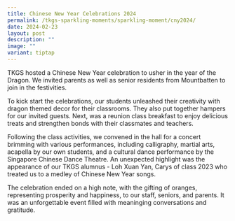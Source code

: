 ```yaml
---
title: Chinese New Year Celebrations 2024
permalink: /tkgs-sparkling-moments/sparkling-moment/cny2024/
date: 2024-02-23
layout: post
description: ""
image: ""
variant: tiptap
---
```

<p></p>
<p></p>
<p>TKGS hosted a Chinese New Year celebration to usher in the year of the
Dragon. We invited parents as well as senior residents from Mountbatten
to join in the festivities.</p>
<p>To kick start the celebrations, our students unleashed their creativity
with dragon themed decor for their classrooms. They also put together hampers
for our invited guests. Next, was a reunion class breakfast to enjoy delicious
treats and strengthen bonds with their classmates and teachers.</p>
<p>Following the class activities, we convened in the hall for a concert
brimming with various performances, including calligraphy, martial arts,
acapella by our own students, and a cultural dance performance by the Singapore
Chinese Dance Theatre. An unexpected highlight was the appearance of our
TKGS alumnus - Loh Xuan Yan, Carys of class 2023 who treated us to a medley
of Chinese New Year songs.</p>
<p>The celebration ended on a high note, with the gifting of oranges, representing
prosperity and happiness, to our staff, seniors, and parents. It was an
unforgettable event filled with meaninging conversations and gratitude.</p>